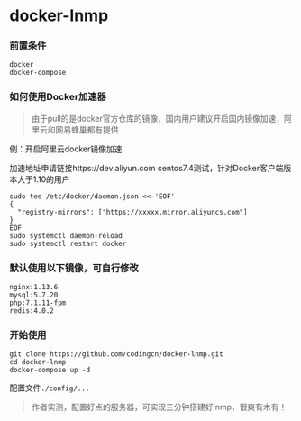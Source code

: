 # docker-lnmp
### 前置条件
```
docker
docker-compose
```
### 如何使用Docker加速器
>由于pull的是docker官方仓库的镜像，国内用户建议开启国内镜像加速，阿里云和网易蜂巢都有提供

例：开启阿里云docker镜像加速

加速地址申请链接https://dev.aliyun.com
centos7.4测试，针对Docker客户端版本大于1.10的用户
```
sudo tee /etc/docker/daemon.json <<-'EOF'
{
  "registry-mirrors": ["https://xxxxx.mirror.aliyuncs.com"]
}
EOF
sudo systemctl daemon-reload
sudo systemctl restart docker
```
### 默认使用以下镜像，可自行修改
```
nginx:1.13.6
mysql:5.7.20
php:7.1.11-fpm
redis:4.0.2
```


### 开始使用
```
git clone https://github.com/codingcn/docker-lnmp.git
cd docker-lnmp
docker-compose up -d
```
配置文件`./config/...`

>作者实测，配置好点的服务器，可实现三分钟搭建好lnmp，很爽有木有！